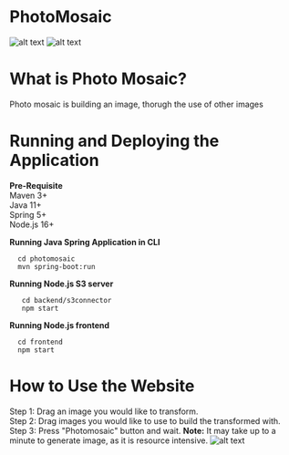# PhotoMosaic
![alt text](https://js-image-storage.s3.us-east-2.amazonaws.com/SampleResults/duck.jpg)
![alt text](https://js-image-storage.s3.us-east-2.amazonaws.com/SampleResults/DucksaicResized.png)

# What is Photo Mosaic?
Photo mosaic is building an image, thorugh the use of other images

# Running and Deploying the Application
  **Pre-Requisite**  
  Maven 3+  
  Java 11+    
  Spring 5+  
  Node.js 16+  
  
  **Running Java Spring Application in CLI**
  ```
    cd photomosaic
    mvn spring-boot:run
  ```
  **Running Node.js S3 server** 
 ```
    cd backend/s3connector
    npm start
  ```
  
  **Running Node.js frontend**
  ```
    cd frontend
    npm start
  ```  
  
# How to Use the Website
 Step 1: Drag an image you would like to transform.    
 Step 2: Drag images you would like to use to build the transformed with.     
 Step 3: Press "Photomosaic" button and wait. **Note:** It may take up to a minute to generate image, as it is resource intensive.
 ![alt text](https://js-image-storage.s3.us-east-2.amazonaws.com/SampleResults/Instructions.png)
